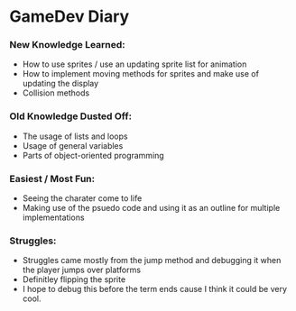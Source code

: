 # GameDev Diary


### New Knowledge Learned:

- How to use sprites / use an updating sprite list for animation
- How to implement moving methods for sprites and make use of updating the display
- Collision methods

### Old Knowledge Dusted Off:

- The usage of lists and loops
- Usage of general variables
- Parts of object-oriented programming

### Easiest / Most Fun:

- Seeing the charater come to life
- Making use of the psuedo code and using it as an outline for multiple implementations

### Struggles:

- Struggles came mostly from the jump method and debugging it when the player jumps over platforms
- Definitley flipping the sprite
- I hope to debug this before the term ends cause I think it could be very cool.
